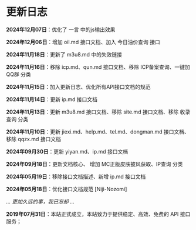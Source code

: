 # 更新日志

**2024年12月07日**：优化了 一言 中的js输出效果

**2024年12月06日**：增加 oil.md 接口文档、加入 今日油价查询 接口

**2024年11月18日**：更新了 m3u8.md 中的失效链接

**2024年11月16日**：移除 icp.md、qun.md 接口文档、移除 ICP备案查询、一键加QQ群 分类

**2024年11月15日**：加入更新日志、优化所有API接口文档的规范

**2024年11月14日**：更新 ip.md 接口文档

**2024年11月13日**：更新 m3u8.md 接口文档、移除 site.md 接口文档、移除 收录查询 分类

**2024年11月10日**：更新 jiexi.md、help.md、tel.md、dongman.md 接口文档、移除 qqzx.md 接口文档

**2024年09月30日**：更新 yiyan.md、ip.md 接口文档

**2024年09月18日**：更新文档核心、 增加 MC正版皮肤披风获取、IP查询 分类

**2024年05月19日**：移除接口文档描述、新增 ip.md 接口文档

**2024年05月18日**：优化接口文档规范 [Niji-Nozomi]

*... 更加久远的事，我已忘却 ...*

**2019年07月31日**：本站正式成立，本站致力于提供稳定、高效、免费的 API 接口服务；